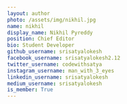 ```yaml
---
layout: author
photo: /assets/img/nikhil.jpg
name: nikhil
display_name: Nikhil Pyreddy
position: Chief Editor
bio: Student Developer
github_username: srisatyalokesh
facebook_username: srisatyalokesh2.12
twitter_username: codewithsatya
instagram_username: man_with_3_eyes
linkedin_username: srisatyalokesh
medium_username: srisatyalokesh
is_member: True
---
```

